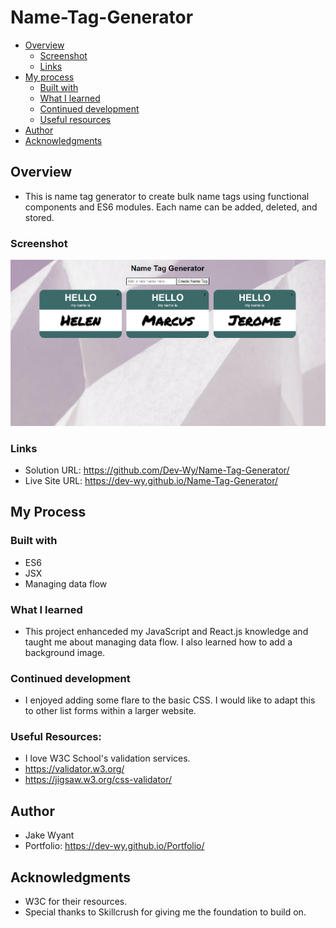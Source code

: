 # Name-Tag-Generator

- [Overview](#overview)
  - [Screenshot](#screenshot)
  - [Links](#links)
- [My process](#my-process)
  - [Built with](#built-with)
  - [What I learned](#what-i-learned)
  - [Continued development](#continued-development)
  - [Useful resources](#useful-resources)
- [Author](#author)
- [Acknowledgments](#acknowledgments)

## Overview
- This is name tag generator to create bulk name tags using functional components and ES6 modules. Each name can be added, deleted, and stored.

### Screenshot
![](img/screenshot.png)

### Links
- Solution URL:
 https://github.com/Dev-Wy/Name-Tag-Generator/
- Live Site URL:
 https://dev-wy.github.io/Name-Tag-Generator/

## My Process
### Built with
-  ES6
-  JSX
-  Managing data flow

### What I learned
- This project enhanceded my JavaScript and React.js knowledge and taught me about managing data flow. I also learned how to add a background image.

### Continued development
- I enjoyed adding some flare to the basic CSS. I would like to adapt this to other list forms within a larger website.

### Useful Resources: 
- I love W3C School's validation services. 
- https://validator.w3.org/   
- https://jigsaw.w3.org/css-validator/

## Author
- Jake Wyant
- Portfolio: https://dev-wy.github.io/Portfolio/

## Acknowledgments
- W3C for their resources. 
- Special thanks to Skillcrush for giving me the foundation to build on.
